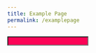 ```yaml
---
title: Example Page
permalink: /examplepage
---
```

<input style="background-color: #fc0456;" type="text" value="">